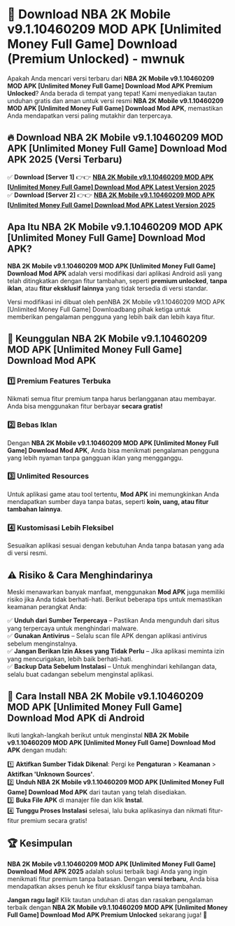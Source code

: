 # 🎯 Download NBA 2K Mobile v9.1.10460209 MOD APK [Unlimited Money Full Game] Download (Premium Unlocked) -  mwnuk

Apakah Anda mencari versi terbaru dari **NBA 2K Mobile v9.1.10460209 MOD APK [Unlimited Money Full Game] Download Mod APK Premium Unlocked**? Anda berada di tempat yang tepat! Kami menyediakan tautan unduhan gratis dan aman untuk versi resmi **NBA 2K Mobile v9.1.10460209 MOD APK [Unlimited Money Full Game] Download Mod APK**, memastikan Anda mendapatkan versi paling mutakhir dan terpercaya.

## 🔥 Download NBA 2K Mobile v9.1.10460209 MOD APK [Unlimited Money Full Game] Download Mod APK 2025 (Versi Terbaru)

✅ **Download [Server 1]** 👉👉 [**NBA 2K Mobile v9.1.10460209 MOD APK [Unlimited Money Full Game] Download Mod APK Latest Version 2025**](https://momento.my/?title=NBA_2K_Mobile_v9.1.10460209_MOD_APK_[Unlimited_Money_Full_Game]_Download)  
✅ **Download [Server 2]** 👉👉 [**NBA 2K Mobile v9.1.10460209 MOD APK [Unlimited Money Full Game] Download Mod APK Latest Version 2025**](https://momento.my/?title=NBA_2K_Mobile_v9.1.10460209_MOD_APK_[Unlimited_Money_Full_Game]_Download)  

## Apa Itu NBA 2K Mobile v9.1.10460209 MOD APK [Unlimited Money Full Game] Download Mod APK?

**NBA 2K Mobile v9.1.10460209 MOD APK [Unlimited Money Full Game] Download Mod APK** adalah versi modifikasi dari aplikasi Android asli yang telah ditingkatkan dengan fitur tambahan, seperti **premium unlocked**, **tanpa iklan**, atau **fitur eksklusif lainnya** yang tidak tersedia di versi standar.

Versi modifikasi ini dibuat oleh penNBA 2K Mobile v9.1.10460209 MOD APK [Unlimited Money Full Game] Downloadbang pihak ketiga untuk memberikan pengalaman pengguna yang lebih baik dan lebih kaya fitur.

## 🎯 Keunggulan NBA 2K Mobile v9.1.10460209 MOD APK [Unlimited Money Full Game] Download Mod APK

### 1️⃣ Premium Features Terbuka
Nikmati semua fitur premium tanpa harus berlangganan atau membayar. Anda bisa menggunakan fitur berbayar **secara gratis!**

### 2️⃣ Bebas Iklan
Dengan **NBA 2K Mobile v9.1.10460209 MOD APK [Unlimited Money Full Game] Download Mod APK**, Anda bisa menikmati pengalaman pengguna yang lebih nyaman tanpa gangguan iklan yang mengganggu.

### 3️⃣ Unlimited Resources
Untuk aplikasi game atau tool tertentu, **Mod APK** ini memungkinkan Anda mendapatkan sumber daya tanpa batas, seperti **koin, uang, atau fitur tambahan lainnya**.

### 4️⃣ Kustomisasi Lebih Fleksibel
Sesuaikan aplikasi sesuai dengan kebutuhan Anda tanpa batasan yang ada di versi resmi.

## ⚠️ Risiko & Cara Menghindarinya

Meski menawarkan banyak manfaat, menggunakan **Mod APK** juga memiliki risiko jika Anda tidak berhati-hati. Berikut beberapa tips untuk memastikan keamanan perangkat Anda:

✅ **Unduh dari Sumber Terpercaya** – Pastikan Anda mengunduh dari situs yang terpercaya untuk menghindari malware.  
✅ **Gunakan Antivirus** – Selalu scan file APK dengan aplikasi antivirus sebelum menginstalnya.  
✅ **Jangan Berikan Izin Akses yang Tidak Perlu** – Jika aplikasi meminta izin yang mencurigakan, lebih baik berhati-hati.  
✅ **Backup Data Sebelum Instalasi** – Untuk menghindari kehilangan data, selalu buat cadangan sebelum menginstal aplikasi.

## 📌 Cara Install NBA 2K Mobile v9.1.10460209 MOD APK [Unlimited Money Full Game] Download Mod APK di Android

Ikuti langkah-langkah berikut untuk menginstal **NBA 2K Mobile v9.1.10460209 MOD APK [Unlimited Money Full Game] Download Mod APK** dengan mudah:

1️⃣ **Aktifkan Sumber Tidak Dikenal**: Pergi ke **Pengaturan** > **Keamanan** > **Aktifkan 'Unknown Sources'**.  
2️⃣ **Unduh NBA 2K Mobile v9.1.10460209 MOD APK [Unlimited Money Full Game] Download Mod APK** dari tautan yang telah disediakan.  
3️⃣ **Buka File APK** di manajer file dan klik **Instal**.  
4️⃣ **Tunggu Proses Instalasi** selesai, lalu buka aplikasinya dan nikmati fitur-fitur premium secara gratis!

## 🏆 Kesimpulan

**NBA 2K Mobile v9.1.10460209 MOD APK [Unlimited Money Full Game] Download Mod APK 2025** adalah solusi terbaik bagi Anda yang ingin menikmati fitur premium tanpa batasan. Dengan **versi terbaru**, Anda bisa mendapatkan akses penuh ke fitur eksklusif tanpa biaya tambahan.

**Jangan ragu lagi!** Klik tautan unduhan di atas dan rasakan pengalaman terbaik dengan **NBA 2K Mobile v9.1.10460209 MOD APK [Unlimited Money Full Game] Download Mod APK Premium Unlocked** sekarang juga! 🚀
